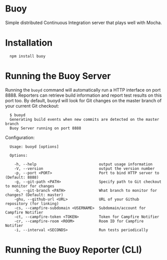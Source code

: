 Buoy
====

Simple distributed Continuous Integration server that plays well with Mocha. 

Installation
============

```
  npm install buoy
```

Running the Buoy Server
=======================

Running the `buoyd` command will automatically run a HTTP interface on port 8888. Reporters can retrieve build information and report test results on this port too. By default, buoyd will look for Git changes on the master branch of your current Git checkout:


```
  $ buoyd
  Generating build events when new commits are detected on the master branch
  Buoy Server running on port 8888
```

Configuration:

```
  Usage: buoyd [options]

  Options:

    -h, --help                            output usage information
    -V, --version                         output the version number
    -p, --port <PORT>                     Port to bind HTTP server to (Default: 8888)
    -g, --git-path <PATH>                 Specify path to Git checkout to monitor for changes
    -b, --git-branch <PATH>               What branch to monitor for changes? (Default: master)
    -ghu, --github-url <URL>              URL of your Github repository (for linking)
    -cs, --campfire-subdomain <USERNAME>  Subdomain/account for Campfire Notifier
    -ct, --campfire-token <TOKEN>         Token for Campfire Notifier
    -cr, --campfire-room <ROOM>           Room ID for Campfire Notifier
    -i, --interval <SECONDS>              Run tests periodically

```

Running the Buoy Reporter (CLI)
===============================


